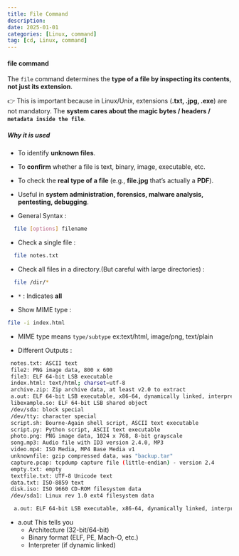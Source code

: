 ```yaml
---
title: File Command
description: 
date: 2025-01-01
categories: [Linux, command]
tag: [cd, Linux, command]
---
```


#### **file** command
The `file` command determines the **type of a file by inspecting its contents**, **not just its extension**.

👉 This is important because in Linux/Unix, extensions (**.txt, .jpg, .exe**) are not mandatory.
The **system cares about the magic bytes / headers / `metadata inside the file`**.

##### Why it is used
- To identify **unknown files**.
- To **confirm** whether a file is text, binary, image, executable, etc.
- To check the **real type of a file** (e.g., **file.jpg** that’s actually a **PDF**).
- Useful in **system administration, forensics, malware analysis, pentesting, debugging**.

- General Syntax
: 
```bash
  file [options] filename
```

- Check a single file
: 
```bash
  file notes.txt
```

- Check all files in a directory.(But careful with large directories)
: 
```bash
  file /dir/*
```
- `*` : Indicates **all**

- Show MIME type
: 
```bash
file -i index.html
```
- MIME type means `type/subtype` ex:text/html, image/png, text/plain

- Different Outputs
: 
```bash
 notes.txt: ASCII text 
 file2: PNG image data, 800 x 600
 file3: ELF 64-bit LSB executable
 index.html: text/html; charset=utf-8
 archive.zip: Zip archive data, at least v2.0 to extract
 a.out: ELF 64-bit LSB executable, x86-64, dynamically linked, interpreter /lib64/ld-linux-x86-64.so.2
 libexample.so: ELF 64-bit LSB shared object
 /dev/sda: block special
 /dev/tty: character special
 script.sh: Bourne-Again shell script, ASCII text executable
 script.py: Python script, ASCII text executable
 photo.png: PNG image data, 1024 x 768, 8-bit grayscale
 song.mp3: Audio file with ID3 version 2.4.0, MP3
 video.mp4: ISO Media, MP4 Base Media v1
 unknownfile: gzip compressed data, was "backup.tar"
 capture.pcap: tcpdump capture file (little-endian) - version 2.4
 empty.txt: empty
 textfile.txt: UTF-8 Unicode text
 data.txt: ISO-8859 text
 disk.iso: ISO 9660 CD-ROM filesystem data
 /dev/sda1: Linux rev 1.0 ext4 filesystem data
```

```bash
  a.out: ELF 64-bit LSB executable, x86-64, dynamically linked, interpreter /lib64/ld-linux-x86-64.so.2
```

- a.out This tells you
  - Architecture (32-bit/64-bit)
  - Binary format (ELF, PE, Mach-O, etc.)
  - Interpreter (if dynamic linked)
